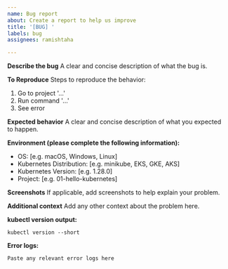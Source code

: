 ```yaml
---
name: Bug report
about: Create a report to help us improve
title: '[BUG] '
labels: bug
assignees: ramishtaha

---
```


**Describe the bug**
A clear and concise description of what the bug is.

**To Reproduce**
Steps to reproduce the behavior:
1. Go to project '...'
2. Run command '...'
3. See error

**Expected behavior**
A clear and concise description of what you expected to happen.

**Environment (please complete the following information):**
- OS: [e.g. macOS, Windows, Linux]
- Kubernetes Distribution: [e.g. minikube, EKS, GKE, AKS]
- Kubernetes Version: [e.g. 1.28.0]
- Project: [e.g. 01-hello-kubernetes]

**Screenshots**
If applicable, add screenshots to help explain your problem.

**Additional context**
Add any other context about the problem here.

**kubectl version output:**
```
kubectl version --short
```

**Error logs:**
```
Paste any relevant error logs here
```

